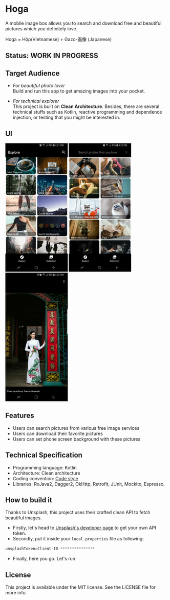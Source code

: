 # Hoga
A mobile image box allows you to search and download free and beautiful pictures which you definitely love. 

Hoga = Hộp(Vietnamese) + Gazo-画像 (Japanese)

## Status: WORK IN PROGRESS

## Target Audience
* *For beautiful photo lover*  
Build and run this app to get amazing images into your pocket. 

* *For technical explorer*  
This project is built on **Clean Architecture**. 
Besides, there are several technical stuffs such as Kotlin, reactive programming and dependence injection, or testing that you might be interested in.

## UI
<img src="art/hoga_shot_1.png" height="400"/>
<img src="art/hoga_shot_2.png" height="400"/>
<img src="art/hoga_shot_3.png" height="400"/>

## Features
- Users can search pictures from various free image services
- Users can download their favorite pictures
- Users can set phone screen background with these pictures

## Technical Specification
* Programming language: Kotlin
* Architecture: Clean architecture
* Coding convention: [Code style](https://github.com/mcrafts/mobile-guidelines/blob/master/android-code-conventions.md)
* Libraries: RxJava2, Dagger2, OkHttp, Retrofit, JUnit, Mockito, Espresso.

## How to build it

Thanks to Unsplash, this project uses their crafted clean API to fetch beautiful images.  
- Firstly, let's head to [Unsplash's developer page](https://unsplash.com/developers) to get your own API token.  
- Secondly, put it inside your `local.properties` file as following:
```gradle
unsplashToken=Client-ID ***************
```  
- Finally, here you go. Let's run.

## License
This project is available under the MIT license. See the LICENSE file for more info.